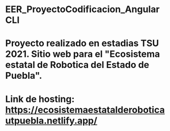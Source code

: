 # EER_ProyectoCodificacion_AngularCLI
# Proyecto realizado en estadias TSU 2021. Sitio web para el "Ecosistema estatal de Robotica del Estado de Puebla". 
# Link de hosting: https://ecosistemaestatalderoboticautpuebla.netlify.app/
